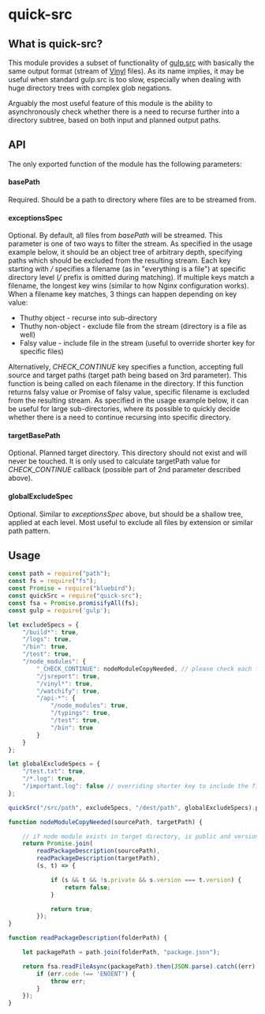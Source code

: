 # quick-src

## What is quick-src?
This module provides a subset of functionality of [gulp.src][gulp-src] with basically the same output format (stream of [Vinyl][vinyl] files). As its name implies, it may be useful when standard gulp.src is too slow, especially when dealing with huge directory trees with complex glob negations. 

Arguably the most useful feature of this module is the ability to asynchronously check whether there is a need to recurse further into a directory subtree, based on both input and planned output paths.

[gulp-src]: https://github.com/gulpjs/gulp/blob/master/docs/API.md
[vinyl]: https://github.com/wearefractal/vinyl

## API

The only exported function of the module has the following parameters:

#### basePath
Required. Should be a path to directory where files are to be streamed from.

#### exceptionsSpec
Optional. By default, all files from _basePath_ will be streamed. This parameter is one of two ways to filter the stream. As specified in the usage example below, it should be an object tree of arbitrary depth, specifying paths which should be excluded from the resulting stream. Each key starting with _/_ specifies a filename (as in "everything is a file") at specific directory level (_/_ prefix is omitted during matching). If multiple keys match a filename, the longest key wins (similar to how Nginx configuration works). When a filename key matches, 3 things can happen depending on key value:
* Thuthy object - recurse into sub-directory
* Thuthy non-object - exclude file from the stream (directory is a file as well)
* Falsy value - include file in the stream (useful to override shorter key for specific files)

Alternatively, _CHECK_CONTINUE_ key specifies a function, accepting full source and target paths (target path being based on 3rd parameter). This function is being called on each filename in the directory. If this function returns falsy value or Promise of falsy value, specific filename is excluded from the resulting stream. As specified in the usage example below, it can be useful for large sub-directories, where its possible to quickly decide whether there is a need to continue recursing into specific directory.

#### targetBasePath
Optional. Planned target directory. This directory should not exist and will never be touched. It is only used to calculate targetPath value for _CHECK_CONTINUE_ callback (possible part of 2nd parameter described above).

#### globalExcludeSpec
Optional. Similar to _exceptionsSpec_ above, but should be a shallow tree, applied at each level. Most useful to exclude all files by extension or similar path pattern.


## Usage

```javascript
const path = require("path");
const fs = require("fs");
const Promise = require("bluebird");
const quickSrc = require("quick-src");
const fsa = Promise.promisifyAll(fs);
const gulp = require('gulp');

let excludeSpecs = {
    "/build*": true,
    "/logs": true,
    "/bin": true,
    "/test": true,
    "/node_modules": {
        "_CHECK_CONTINUE": nodeModuleCopyNeeded, // please check each file/directory under node_modules
        "/jsreport": true,
        "/vinyl*": true,
        "/watchify": true,
        "/api-*": {
            "/node_modules": true,
            "/typings": true,
            "/test": true,
            "/bin": true
        }
    }
};

let globalExcludeSpecs = {
    "/test.txt": true,
    "/*.log": true,
    "/important.log": false // overriding shorter key to include the file
};

quickSrc("/src/path", excludeSpecs, "/dest/path", globalExcludeSpecs).pipe(gulp.dest("/dest/path"));

function nodeModuleCopyNeeded(sourcePath, targetPath) { 

    // if node module exists in target directory, is public and version hasn't changed, ignore it
    return Promise.join(
        readPackageDescription(sourcePath),
        readPackageDescription(targetPath),
        (s, t) => {

            if (s && t && !s.private && s.version === t.version) { 
                return false;
            }

            return true;
        });
}

function readPackageDescription(folderPath) { 

    let packagePath = path.join(folderPath, "package.json");

    return fsa.readFileAsync(packagePath).then(JSON.parse).catch((err) => {
        if (err.code !== 'ENOENT') {
            throw err;
        }
    });
}
```